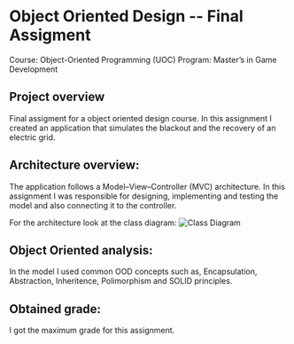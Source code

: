 # Object Oriented Design -- Final Assigment

Course: Object-Oriented Programming (UOC)
Program: Master’s in Game Development

## Project overview

Final assigment for a object oriented design course.
In this assignment I created an application that simulates the blackout and the recovery of an electric grid.

## Architecture overview:
The application follows a Model–View–Controller (MVC) architecture.
In this assignment I was responsible for designing, implementing and testing the model and also connecting it to the controller.

For the architecture look at the class diagram: 
![Class Diagram](./UOCtron/docs/class_diagram.svg)

## Object Oriented analysis:
In the model I used common OOD concepts such as, Encapsulation, Abstraction, Inheritence, Polimorphism and SOLID principles.

## Obtained grade:
I got the maximum grade for this assignment.
